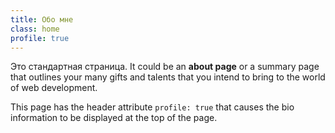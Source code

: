 ```yaml
---
title: Обо мне
class: home
profile: true
---
```


Это стандартная страница. It could be an **about page** or a summary page that outlines your many gifts and talents that you intend to bring to the world of web development.

This page has the header attribute `profile: true` that causes the bio information to be displayed at the top of the page.
